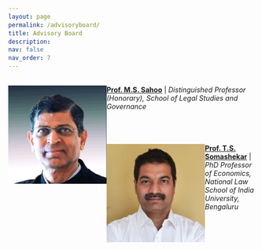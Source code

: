 ```yaml
---
layout: page
permalink: /advisoryboard/
title: Advisory Board 
description:
nav: false
nav_order: 7
---
```

\
[<img align="left" src="/assets/img/prof_ms_sahoo.jpeg" alt="Prof. M. S. Sahoo" width="200"/>](https://sahooregulatorychambers.in/)
[__Prof. M.S. Sahoo__](https://vidyashilp.edu.in/sahoo/) | _Distinguished Professor (Honorary), School of Legal Studies and Governance_
\
\
\
\
\
[<img align="left" src="/assets/img/prof_somashekar.jpg" alt="Prof. T. S. Somashekar" width="200"/>](https://www.nls.ac.in/faculty/t-s-somashekar/) 
[__Prof. T.S. Somashekar__](https://www.nls.ac.in/faculty/t-s-somashekar/) | _PhD Professor of Economics, National Law School of India University, Bengaluru_
